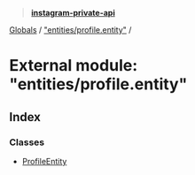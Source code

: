 > **[instagram-private-api](../README.md)**

[Globals](../README.md) / ["entities/profile.entity"](_entities_profile_entity_.md) /

# External module: "entities/profile.entity"

## Index

### Classes

* [ProfileEntity](../classes/_entities_profile_entity_.profileentity.md)